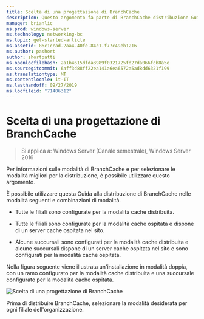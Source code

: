 ```yaml
---
title: Scelta di una progettazione di BranchCache
description: Questo argomento fa parte di BranchCache distribuzione Guide per Windows Server 2016, che illustra come distribuire BranchCache in modalità cache distribuita e ospitato per ottimizzare l'utilizzo della larghezza di banda WAN nelle succursali
manager: brianlic
ms.prod: windows-server
ms.technology: networking-bc
ms.topic: get-started-article
ms.assetid: 86c1ccad-2aa4-40fe-84c1-f77c49eb1216
ms.author: pashort
author: shortpatti
ms.openlocfilehash: 2a1b4615dfda3989f0321725fd27da066fcb8a5e
ms.sourcegitcommit: 6aff3d88ff22ea141a6ea6572a5ad8dd6321f199
ms.translationtype: MT
ms.contentlocale: it-IT
ms.lasthandoff: 09/27/2019
ms.locfileid: "71406312"
---
```

# <a name="choosing-a-branchcache-design"></a>Scelta di una progettazione di BranchCache

>Si applica a: Windows Server (Canale semestrale), Windows Server 2016

Per informazioni sulle modalità di BranchCache e per selezionare le modalità migliori per la distribuzione, è possibile utilizzare questo argomento.  
  
È possibile utilizzare questa Guida alla distribuzione di BranchCache nelle modalità seguenti e combinazioni di modalità.  
  
-   Tutte le filiali sono configurate per la modalità cache distribuita.  
  
-   Tutte le filiali sono configurate per la modalità cache ospitata e dispone di un server cache ospitata nel sito.  
  
-   Alcune succursali sono configurati per la modalità cache distribuita e alcune succursali dispone di un server cache ospitata nel sito e sono configurati per la modalità cache ospitata.  
  
Nella figura seguente viene illustrata un'installazione in modalità doppia, con un ramo configurato per la modalità cache distribuita e una succursale configurato per la modalità cache ospitata.  
  
![Scelta di una progettazione di BranchCache](../../media/Choosing-a-BranchCache-Design/bc_new_modes.jpg)  
  
Prima di distribuire BranchCache, selezionare la modalità desiderata per ogni filiale dell'organizzazione.  
  


